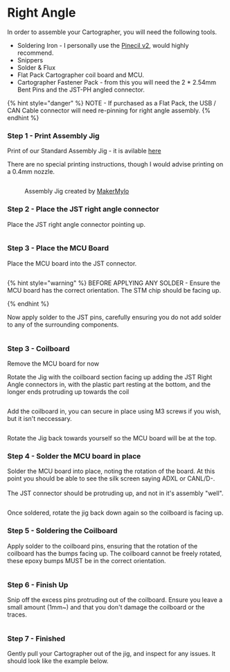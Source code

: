 # Right Angle

In order to assemble your Cartographer, you will need the following tools.&#x20;

* Soldering Iron - I personally use the [Pinecil v2](https://pine64.com/product/pinecil-smart-mini-portable-soldering-iron/), would highly recommend.
* Snippers&#x20;
* Solder & Flux
* Flat Pack Cartographer coil board and MCU.&#x20;
* Cartographer Fastener Pack - from this you will need the 2 \* 2.54mm Bent Pins and the JST-PH angled connector.&#x20;

{% hint style="danger" %}
NOTE - If purchased as a Flat Pack, the USB / CAN Cable connector will need re-pinning for right angle assembly.&#x20;
{% endhint %}

### Step 1  - Print Assembly Jig

Print of our Standard Assembly Jig - it is avilable [here](https://github.com/Cartographer3D/cartographer-klipper/blob/master/assembly%20jig/Right%20Angle%20-%20Assembly%20Jig.stl)

There are no special printing instructions, though I would advise printing on a 0.4mm nozzle.&#x20;

<figure><img src="../../.gitbook/assets/image (1).png" alt=""><figcaption><p>Assembly Jig created by <a data-mention href="https://app.gitbook.com/u/5a099398f9717400307e6b92">MakerMylo</a></p></figcaption></figure>

### Step 2 - Place the JST right angle connector&#x20;

Place the JST right angle connector pointing up.

<figure><img src="../../.gitbook/assets/image (1) (1).png" alt=""><figcaption></figcaption></figure>

### Step 3 - Place the MCU Board

Place the MCU board into the JST connector.

<figure><img src="../../.gitbook/assets/image (3).png" alt=""><figcaption></figcaption></figure>

{% hint style="warning" %}
BEFORE APPLYING ANY SOLDER - Ensure the MCU board has the correct orientation. The STM chip should be facing up.


{% endhint %}

Now apply solder to the JST pins, carefully ensuring you do not add solder to any of the surrounding components.&#x20;

<figure><img src="../../.gitbook/assets/05685b0bb63a80a63da9724a33060d8.jpg" alt=""><figcaption></figcaption></figure>

### Step 3 - Coilboard

Remove the MCU board for now

Rotate the Jig with the coilboard section facing up adding the JST Right Angle connectors in, with the plastic part resting at the bottom, and the longer ends protruding up towards the coil

<figure><img src="../../.gitbook/assets/image (4).png" alt=""><figcaption></figcaption></figure>

Add the coilboard in, you can secure in place using M3 screws if you wish, but it isn't neccessary.&#x20;

<figure><img src="../../.gitbook/assets/image (5).png" alt=""><figcaption></figcaption></figure>

Rotate the Jig back towards yourself so the MCU board will be at the top.

### Step 4 - Solder the MCU board in place

Solder the MCU board into place, noting the rotation of the board. At this point you should be able to see the silk screen saying ADXL or CANL/D-. \
\
The JST connector should be protruding up, and not in it's assembly "well".

<figure><img src="../../.gitbook/assets/image (6).png" alt=""><figcaption></figcaption></figure>

Once soldered, rotate the jig back down again so the coilboard is facing up.

### Step 5 - Soldering the Coilboard

Apply solder to the coilboard pins, ensuring that the rotation of the coilboard has the bumps facing up. The coilboard cannot be freely rotated, these epoxy bumps MUST be in the correct orientation.&#x20;

<figure><img src="../../.gitbook/assets/3682cad02cb920be9bc3e6f827e479c.jpg" alt=""><figcaption></figcaption></figure>

### Step 6 - Finish Up

Snip off the excess pins protruding out of the coilboard. Ensure you leave a small amount (1mm\~) and that you don't damage the coilboard or the traces.

<figure><img src="../../.gitbook/assets/2a32e7927d7e31755d3c3a30f0166e4.jpg" alt=""><figcaption></figcaption></figure>

### Step 7 - Finished

Gently pull your Cartographer out of the jig, and inspect for any issues. It should look like the example below.&#x20;

<figure><img src="../../.gitbook/assets/image (7).png" alt=""><figcaption></figcaption></figure>
